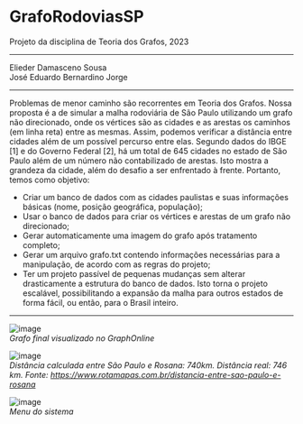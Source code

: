 # GrafoRodoviasSP
Projeto da disciplina de Teoria dos Grafos, 2023  

---

Elieder Damasceno Sousa  
José Eduardo Bernardino Jorge  

---

Problemas de menor caminho são recorrentes em Teoria dos Grafos. Nossa proposta é a de simular a malha rodoviária de São Paulo utilizando um grafo não direcionado, onde os vértices são as cidades e as arestas os caminhos (em linha reta) entre as mesmas. Assim, podemos verificar a distância entre cidades além de um possível percurso entre elas. Segundo dados do IBGE [1] e do Governo Federal [2], há um total de 645 cidades no estado de São Paulo além de um número não contabilizado de arestas. Isto mostra a grandeza da cidade, além do desafio a ser enfrentado à frente. Portanto, temos como objetivo: 

* Criar um banco de dados com as cidades paulistas e suas informações básicas (nome, posição geográfica, população);  
* Usar o banco de dados para criar os vértices e arestas de um grafo não direcionado;  
* Gerar automaticamente uma imagem do grafo após tratamento completo;  
* Gerar um arquivo grafo.txt contendo informações necessárias para a manipulação, de acordo com as regras do projeto;  
* Ter um projeto passível de pequenas mudanças sem alterar drasticamente a estrutura do banco de dados. Isto torna o projeto escalável, possibilitando a expansão da malha para outros estados de forma fácil, ou então, para o Brasil inteiro.  
  
---  
  

![image](https://user-images.githubusercontent.com/16262291/227611147-a216d012-a861-4615-816a-d608aed2d284.png)  
_Grafo final visualizado no GraphOnline_  

  
![image](https://user-images.githubusercontent.com/16262291/227611579-9e70deab-c620-465f-9387-1029c3046c47.png)  
_Distância calculada entre São Paulo e Rosana: 740km. Distância real: 746 km. Fonte: https://www.rotamapas.com.br/distancia-entre-sao-paulo-e-rosana_  
  
  

![image](https://user-images.githubusercontent.com/16262291/227611405-960dc176-9b8e-4bb0-85e1-0237618fa406.png)  
_Menu do sistema_  
